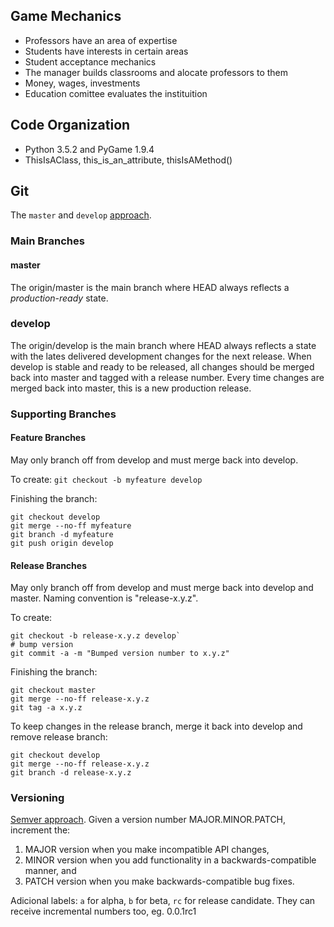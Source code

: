 ## Game Mechanics

* Professors have an area of expertise
* Students have interests in certain areas
* Student acceptance mechanics
* The manager builds classrooms and alocate professors to them
* Money, wages, investments
* Education comittee evaluates the instituition

## Code Organization
* Python 3.5.2 and PyGame 1.9.4
* ThisIsAClass, this_is_an_attribute, thisIsAMethod()

## Git
The `master` and `develop` [approach](https://nvie.com/posts/a-successful-git-branching-model/).
### Main Branches
#### master
The origin/master is the main branch where HEAD always reflects a _production-ready_ state.

### develop
The origin/develop is the main branch where HEAD always reflects a state with the lates delivered development changes for the next release. When develop is stable and ready to be released, all changes should be merged back into master and tagged with a release number. Every time changes are merged back into master, this is a new production release.

### Supporting Branches
#### Feature Branches
May only branch off from develop and must merge back into develop.

To create: `git checkout -b myfeature develop`

Finishing the branch:
```
git checkout develop
git merge --no-ff myfeature
git branch -d myfeature
git push origin develop
```

#### Release Branches
May only branch off from develop and must merge back into develop and master. Naming convention is "release-x.y.z".

To create:
```
git checkout -b release-x.y.z develop`
# bump version
git commit -a -m "Bumped version number to x.y.z"
```

Finishing the branch:
```
git checkout master
git merge --no-ff release-x.y.z
git tag -a x.y.z
```
To keep changes in the release branch, merge it back into develop and remove release branch:
```
git checkout develop
git merge --no-ff release-x.y.z
git branch -d release-x.y.z
```

### Versioning

[Semver approach](https://semver.org/). Given a version number MAJOR.MINOR.PATCH, increment the:

1. MAJOR version when you make incompatible API changes,
2. MINOR version when you add functionality in a backwards-compatible manner, and
3. PATCH version when you make backwards-compatible bug fixes.

Adicional labels: `a` for alpha, `b` for beta, `rc` for release candidate. They can receive incremental numbers too, eg. 0.0.1rc1
